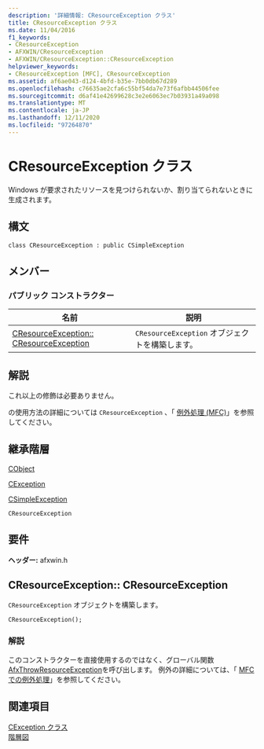 ```yaml
---
description: '詳細情報: CResourceException クラス'
title: CResourceException クラス
ms.date: 11/04/2016
f1_keywords:
- CResourceException
- AFXWIN/CResourceException
- AFXWIN/CResourceException::CResourceException
helpviewer_keywords:
- CResourceException [MFC], CResourceException
ms.assetid: af6ae043-d124-4bfd-b35e-7bb0db67d289
ms.openlocfilehash: c76635ae2cfa6c55bf54da7e73f6afbb44506fee
ms.sourcegitcommit: d6af41e42699628c3e2e6063ec7b03931a49a098
ms.translationtype: MT
ms.contentlocale: ja-JP
ms.lasthandoff: 12/11/2020
ms.locfileid: "97264870"
---
```

# <a name="cresourceexception-class"></a>CResourceException クラス

Windows が要求されたリソースを見つけられないか、割り当てられないときに生成されます。

## <a name="syntax"></a>構文

```
class CResourceException : public CSimpleException
```

## <a name="members"></a>メンバー

### <a name="public-constructors"></a>パブリック コンストラクター

|名前|説明|
|----------|-----------------|
|[CResourceException:: CResourceException](#cresourceexception)|`CResourceException` オブジェクトを構築します。|

## <a name="remarks"></a>解説

これ以上の修飾は必要ありません。

の使用方法の詳細については `CResourceException` 、「 [例外処理 (MFC)](../../mfc/exception-handling-in-mfc.md)」を参照してください。

## <a name="inheritance-hierarchy"></a>継承階層

[CObject](../../mfc/reference/cobject-class.md)

[CException](../../mfc/reference/cexception-class.md)

[CSimpleException](../../mfc/reference/csimpleexception-class.md)

`CResourceException`

## <a name="requirements"></a>要件

**ヘッダー:** afxwin.h

## <a name="cresourceexceptioncresourceexception"></a><a name="cresourceexception"></a> CResourceException:: CResourceException

`CResourceException` オブジェクトを構築します。

```
CResourceException();
```

### <a name="remarks"></a>解説

このコンストラクターを直接使用するのではなく、グローバル関数 [AfxThrowResourceException](exception-processing.md#afxthrowresourceexception)を呼び出します。 例外の詳細については、「 [MFC での例外処理](../exception-handling-in-mfc.md)」を参照してください。

## <a name="see-also"></a>関連項目

[CException クラス](cexception-class.md)<br/>
[階層図](../hierarchy-chart.md)
